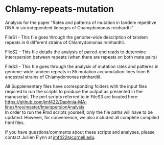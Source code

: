# Chlamy-repeats-mutation
Analysis for the paper "Rates and patterns of mutation in tandem repetitive DNA in six independent lineages of Chamydomonas reinhardtii".

FileS1 - This file goes through the genome-wide description of tandem repeats in 6 different strains of Chlamydomonas reinhardtii.  

FileS2 - This file details the analysis of paired-end reads to determine interspersion between repeats (when there are repeats on both mate pairs)  

FileS3 - This file goes through the analysis of mutation rates and patterns in genome-wide tandem repeats in 85 mutation accumulation lines from 6 ancestral strains of Chlamydomonas reinhardtii.  

All Supplementary files have corresponding folders with the input files required to run the scripts to produce the output as presented in the manuscript. The perl scripts referred to in FileS3 are located here: https://github.com/jmf422/Daphnia-MA-lines/tree/master/InterspersionAnalysis  
In order to run the Rmd scripts yourself, only the file paths will have to be updated. However, for convenience, we also included all complete compiled html files.  

If you have questions/comments about these scripts and analyses, please contact Jullien Flynn at jmf422@cornell.edu. 
